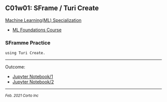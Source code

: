 ## C01w01: SFrame / Turi Create

[Machine Learning(ML) Specialization](https://www.coursera.org/specializations/machine-learning)
  - [ML Foundations Course](https://www.coursera.org/learn/ml-foundations/home/welcome)

### SFramme Practice
    using Turi Create.


<hr />

Outcome:
  - [Jupyter Notebook/1](https://github.com/pascal-p/ML_UW_Spec/blob/main/C01/w01/w01_Getting%20started%20with%20Jupyter%20Notebook.ipynb)
  - [Jupyter Notebook/2](https://github.com/pascal-p/ML_UW_Spec/blob/main/C01/w01/w01_Turi%20Getting%20Started%20with%20SFrames.ipynb)

<hr />
<p><sub><em>Feb. 2021 Corto Inc</sub></em></p>
